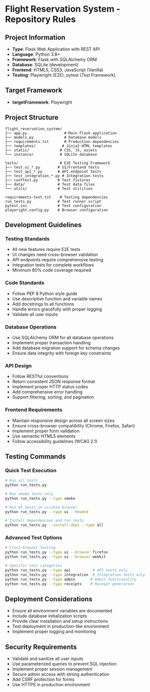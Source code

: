 # Flight Reservation System - Repository Rules

## Project Information
- **Type**: Flask Web Application with REST API
- **Language**: Python 3.8+
- **Framework**: Flask with SQLAlchemy ORM
- **Database**: SQLite (development)
- **Frontend**: HTML5, CSS3, JavaScript (Vanilla)
- **Testing**: Playwright (E2E), pytest (Test Framework)

## Target Framework
- **targetFramework**: Playwright

## Project Structure
```
flight_reservation_system/
├── app.py                 # Main Flask application
├── models.py              # Database models
├── requirements.txt       # Production dependencies
├── templates/            # Jinja2 HTML templates
├── static/              # CSS, JS, assets
└── instance/            # SQLite database

tests/                   # E2E Testing Framework
├── test_ui_*.py        # UI/Frontend tests
├── test_api_*.py       # API endpoint tests
├── test_integration_*.py # Integration tests
├── conftest.py         # Test fixtures
├── data/               # Test data files
└── utils/              # Test utilities

requirements-test.txt    # Testing dependencies
run_tests.py            # Test runner script
pytest.ini              # Test configuration
playwright.config.py    # Browser configuration
```

## Development Guidelines

### Testing Standards
- All new features require E2E tests
- UI changes need cross-browser validation
- API endpoints require comprehensive testing
- Integration tests for complete workflows
- Minimum 80% code coverage required

### Code Standards
- Follow PEP 8 Python style guide
- Use descriptive function and variable names
- Add docstrings to all functions
- Handle errors gracefully with proper logging
- Validate all user inputs

### Database Operations
- Use SQLAlchemy ORM for all database operations
- Implement proper transaction handling
- Add database migration support for schema changes
- Ensure data integrity with foreign key constraints

### API Design
- Follow RESTful conventions
- Return consistent JSON response format
- Implement proper HTTP status codes
- Add comprehensive error handling
- Support filtering, sorting, and pagination

### Frontend Requirements
- Maintain responsive design across all screen sizes
- Ensure cross-browser compatibility (Chrome, Firefox, Safari)
- Implement proper form validation
- Use semantic HTML5 elements
- Follow accessibility guidelines (WCAG 2.1)

## Testing Commands

### Quick Test Execution
```bash
# Run all tests
python run_tests.py

# Run smoke tests only
python run_tests.py --type smoke

# Run UI tests in visible browser
python run_tests.py --type ui --headed

# Install dependencies and run tests
python run_tests.py --install-deps --type all
```

### Advanced Test Options
```bash
# Cross-browser testing
python run_tests.py --type ui --browser firefox
python run_tests.py --type ui --browser webkit

# Specific test categories
python run_tests.py --type api          # API tests only
python run_tests.py --type integration  # Integration tests only
python run_tests.py --type admin       # Admin functionality
python run_tests.py --type receipts    # Receipt generation
```

## Deployment Considerations
- Ensure all environment variables are documented
- Include database initialization scripts
- Provide clear installation and setup instructions
- Test deployment in production-like environment
- Implement proper logging and monitoring

## Security Requirements
- Validate and sanitize all user inputs
- Use parameterized queries to prevent SQL injection
- Implement proper session management
- Secure admin access with strong authentication
- Add CSRF protection for forms
- Use HTTPS in production environment